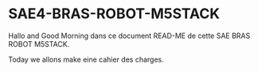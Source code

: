 # SAE4-BRAS-ROBOT-M5STACK

Hallo and Good Morning dans ce document READ-ME de cette SAE BRAS ROBOT M5STACK.

Today we allons make eine cahier des charges.
